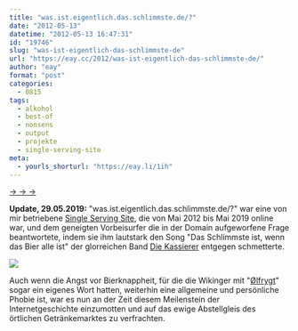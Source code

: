 ```yaml
---
title: "was.ist.eigentlich.das.schlimmste.de/?"
date: "2012-05-13"
datetime: "2012-05-13 16:47:31"
id: "19746"
slug: "was-ist-eigentlich-das-schlimmste-de"
url: "https://eay.cc/2012/was-ist-eigentlich-das-schlimmste-de/"
author: "eay"
format: "post"
categories:
  - 0815
tags:
  - alkohol
  - best-of
  - nonsens
  - output
  - projekte
  - single-serving-site
meta:
  - yourls_shorturl: "https://eay.li/1ih"
---
```


[→ → →](http://was.ist.eigentlich.das.schlimmste.de/?)

**Update, 29.05.2019:** "was.ist.eigentlich.das.schlimmste.de/?" war eine von mir betriebene [Single Serving Site](https://en.wikipedia.org/wiki/Single-serving_site), die von Mai 2012 bis Mai 2019 online war, und dem geneigten Vorbeisurfer die in der Domain aufgeworfene Frage beantwortete, indem sie ihm lautstark den Song "Das Schlimmste ist, wenn das Bier alle ist" der glorreichen Band [Die Kassierer](http://www.kassierer.de/) entgegen schmetterte.

[![](https://eay.cc/uploads/2019/was-ist-eigentlich-das-schlimmste-de_thumb.jpg)](https://cl.ly/8460f0ac6a4c/was-ist-eigentlich-das-schlimmste-de.jpg)

Auch wenn die Angst vor Bierknappheit, für die die Wikinger mit "[Ølfrygt](http://www.urbandictionary.com/define.php?term=Olfrygt)" sogar ein eigenes Wort hatten, weiterhin eine allgemeine und persönliche Phobie ist, war es nun an der Zeit diesem Meilenstein der Internetgeschichte einzumotten und auf das ewige Abstellgleis des örtlichen Getränkemarktes zu verfrachten.
